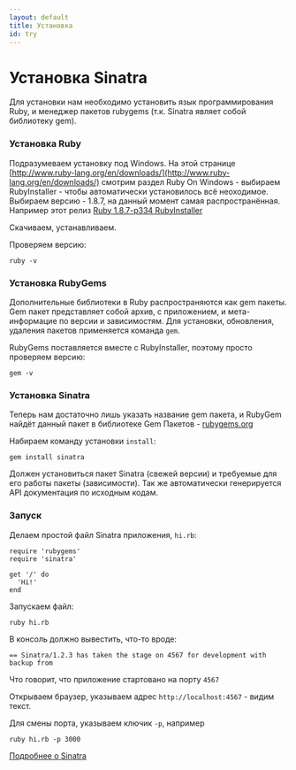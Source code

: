 ```yaml
---
layout: default
title: Установка
id: try
---
```


Установка Sinatra
=================

Для установки нам необходимо установить язык программирования Ruby, и
менеджер пакетов rubygems (т.к. Sinatra являет собой библиотеку gem).


### Установка Ruby

Подразумеваем установку под Windows.
На этой странице [http://www.ruby-lang.org/en/downloads/](http://www.ruby-lang.org/en/downloads/) смотрим раздел
Ruby On Windows - выбираем RubyInstaller - чтобы автоматически установилось всё неоходимое.
Выбираем версию - 1.8.7, на данный момент самая распространённая. Например этот релиз [Ruby 1.8.7-p334 RubyInstaller](http://rubyforge.org/frs/download.php/74293/rubyinstaller-1.8.7-p334.exe)

Скачиваем, устанавливаем.

Проверяем версию:

    ruby -v

### Установка RubyGems

Дополнительные библиотеки в Ruby распространяются как gem пакеты.
Gem пакет представляет собой архив, с приложением, и мета-информацие по версии и зависимостям.
Для установки, обновления, удаления пакетов применяется команда `gem`.

RubyGems поставляется вместе с RubyInstaller, поэтому просто проверяем версию:


    gem -v


### Установка Sinatra

Теперь нам достаточно лишь указать название gem пакета, и RubyGem найдёт данный пакет
в библиотеке Gem Пакетов - [rubygems.org](http://rubygems.org/)

Набираем команду установки `install`:

    gem install sinatra

Должен установиться пакет Sinatra (свежей версии) и требуемые для его работы пакеты (зависимости). Так же
автоматически генерируется API документация по исходным кодам.

### Запуск

Делаем простой файл Sinatra приложения, `hi.rb`:

    require 'rubygems'
    require 'sinatra'

    get '/' do
      'Hi!'
    end


Запускаем файл:

    ruby hi.rb

В консоль должно вывестить, что-то вроде:

    == Sinatra/1.2.3 has taken the stage on 4567 for development with backup from

Что говорит, что приложение стартовано на порту `4567`

Открываем браузер, указываем адрес `http://localhost:4567` - видим текст.

Для смены порта, указываем ключик `-p`, например

    ruby hi.rb -p 3000


[Подробнее о Sinatra](https://github.com/sinatra/sinatra/blob/master/README.ru.md)
